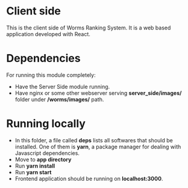 # Client side
This is the client side of Worms Ranking System. It is a web based application developed with React.

# Dependencies
For running this module completely:
- Have the Server Side module running.
- Have nginx or some other webserver serving **server_side/images/** folder under **/worms/images/** path.

# Running locally
- In this folder, a file called **deps** lists all softwares that should be installed. One of them is **yarn**, a package manager for dealing with Javascript dependencies.
- Move to **app directory**
- Run **yarn install**
- Run **yarn start**
- Frontend application should be running on **localhost:3000**.
